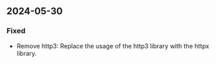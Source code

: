
## 2024-05-30

### Fixed

- Remove http3: Replace the usage of the http3 library with the httpx library.